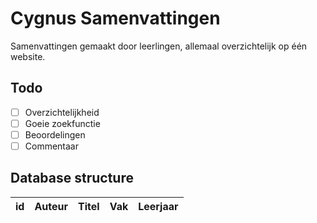 # Cygnus Samenvattingen
Samenvattingen gemaakt door leerlingen, allemaal overzichtelijk op één website.

## Todo

- [ ] Overzichtelijkheid
- [ ] Goeie zoekfunctie
- [ ] Beoordelingen
- [ ] Commentaar

## Database structure
| id | Auteur | Titel | Vak | Leerjaar |
|----|--------|-------|-----|----------|
